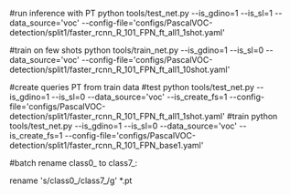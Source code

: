 #run inference with PT
python tools/test_net.py --is_gdino=1 --is_sl=1 --data_source='voc' --config-file='configs/PascalVOC-detection/split1/faster_rcnn_R_101_FPN_ft_all1_1shot.yaml'

#train on few shots
python tools/train_net.py --is_gdino=1 --is_sl=0 --data_source='voc' --config-file='configs/PascalVOC-detection/split1/faster_rcnn_R_101_FPN_ft_all1_10shot.yaml'

#create queries PT from train data
#test
python tools/test_net.py --is_gdino=1 --is_sl=0 --data_source='voc' --is_create_fs=1 --config-file='configs/PascalVOC-detection/split1/faster_rcnn_R_101_FPN_ft_all1_1shot.yaml'
#train
python tools/test_net.py --is_gdino=1 --is_sl=0 --data_source='voc' --is_create_fs=1 --config-file='configs/PascalVOC-detection/split1/faster_rcnn_R_101_FPN_base1.yaml'

#batch rename class0_ to class7_:

rename 's/class0_/class7_/g' *.pt
